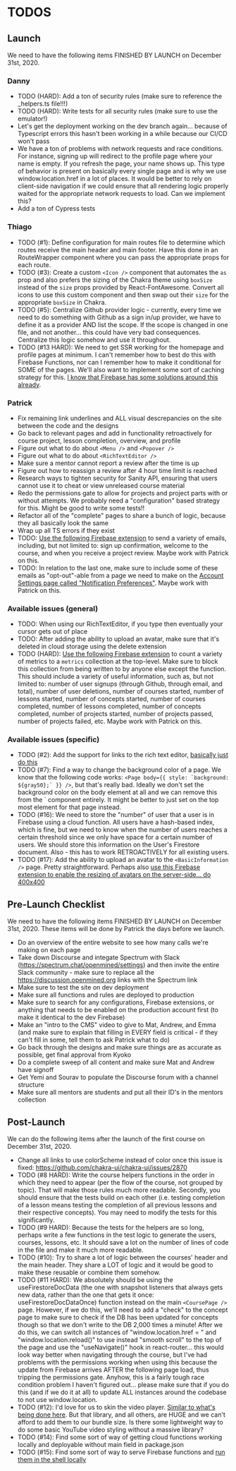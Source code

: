 # TODOS

## Launch

We need to have the following items FINISHED BY LAUNCH on December 31st, 2020.

### Danny

- TODO (HARD): Add a ton of security rules (make sure to reference the \_helpers.ts file!!!)
- TODO (HARD): Write tests for all security rules (make sure to use the emulator!)
- Let's get the deployment working on the dev branch again... because of Typescript errors this hasn't been working in a while because our CI/CD won't pass
- We have a ton of problems with network requests and race conditions. For instance, signing up will redirect to the profile page where your name is empty. If you refresh the page, your name shows up. This type of behavior is present on basically every single page and is why we use window.location.href in a lot of places. It would be better to rely on client-side navigation if we could ensure that all rendering logic properly waited for the appropriate network requests to load. Can we implement this?
- Add a ton of Cypress tests

### Thiago

- TODO (#1): Define configuration for main routes file to determine which routes receive the main header and main footer. Have this done in an RouteWrapper component where you can pass the appropriate props for each route.
- TODO (#3): Create a custom `<Icon />` component that automates the `as` prop and also prefers the sizing of the Chakra theme using `boxSize` instead of the `size` props provided by React-FontAwesome. Convert all icons to use this custom component and then swap out their `size` for the appropriate `boxSize` in Chakra.
- TODO (#5): Centralize Github provider logic - currently, every time we need to do something with Github as a sign in/up provider, we have to define it as a provider AND list the scope. If the scope is changed in one file, and not another... this could have very bad consequences. Centralize this logic somehow and use it throughout.
- TODO (#13 HARD): We need to get SSR working for the homepage and profile pages at minimum. I can't remember how to best do this with Firebase Functions, nor can I remember how to make it conditional for SOME of the pages. We'll also want to implement some sort of caching strategy for this. [I know that Firebase has some solutions around this already](https://www.youtube.com/watch?v=82tZAPMHfT4).

### Patrick

- Fix remaining link underlines and ALL visual descrepancies on the site between the code and the designs
- Go back to relevant pages and add in functionality retroactively for course project, lesson completion, overview, and profile
- Figure out what to do about `<Menu />` and `<Popover />`
- Figure out what to do about `<RichTextEditor />`
- Make sure a mentor cannot report a review after the time is up
- Figure out how to reassign a review after 4 hour time limit is reached
- Research ways to tighten security for Sanity API, ensuring that users cannot use it to cheat or view unreleased course material
- Redo the permissions gate to allow for projects and project parts with or without attempts. We probably need a "configuration" based strategy for this. Might be good to write some tests!!
- Refactor all of the "complete" pages to share a bunch of logic, because they all basically look the same
- Wrap up all TS errors if they exist
- TODO: [Use the following Firebase extension](https://firebase.google.com/products/extensions/firestore-send-email) to send a variety of emails, including, but not limited to: sign up confirmation, welcome to the course, and when you receive a project review. Maybe work with Patrick on this.
- TODO: In relation to the last one, make sure to include some of these emails as "opt-out"-able from a page we need to make on the [Account Settings page called "Notification Preferences"](https://www.figma.com/file/qravzmnQ0ESokNMhMVU9Zk/Wireframes?node-id=937%3A415). Maybe work with Patrick on this.

### Available issues (general)

- TODO: When using our RichTextEditor, if you type then eventually your cursor gets out of place
- TODO: After adding the ability to upload an avatar, make sure that it's deleted in cloud storage using the delete extension
- TODO (HARD): [Use the following Firebase extension](https://firebase.google.com/products/extensions/firestore-counter) to count a variety of metrics to a `metrics` collection at the top-level. Make sure to block this collection from being written to by anyone else except the function. This should include a variety of useful information, such as, but not limited to: number of user signups (through Github, through email, and total), number of user deletions, number of courses started, number of lessons started, number of concepts started, number of courses completed, number of lessons completed, number of concepts completed, number of projects started, number of projects passed, number of projects failed, etc. Maybe work with Patrick on this.

### Available issues (specific)

- TODO (#2): Add the support for links to the rich text editor, [basically just do this](https://www.slatejs.org/examples/links)
- TODO (#7): Find a way to change the background color of a page. We know that the following code works: `` <Page body={{ style: `background: ${gray50};` }} /> ``, but that's really bad. Ideally we don't set the background color on the body element at all and we can remove this from the `<Page /> component entirely. It might be better to just set on the top most element for that page instead.
- TODO (#16): We need to store the "number" of user that a user is in Firebase using a cloud function. All users have a hash-based index, which is fine, but we need to know when the number of users reaches a certain threshold since we only have space for a certain number of users. We should store this information on the User's Firestore document. Also - this has to work RETROACTIVELY for all existing users.
- TODO (#17): Add the ability to upload an avatar to the `<BasicInformation />` page. Pretty straightforward. Perhaps also [use this Firebase extension to enable the resizing of avatars on the server-side... do 400x400](https://firebase.google.com/products/extensions/storage-resize-images)

## Pre-Launch Checklist

We need to have the following items FINISHED BY LAUNCH on December 31st, 2020. These items will be done by Patrick the days before we launch.

- Do an overview of the entire website to see how many calls we're making on each page
- Take down Discourse and integate Spectrum with Slack (https://spectrum.chat/openmined/settings) and then invite the entire Slack community - make sure to replace all the https://discussion.openmined.org links with the Spectrum link
- Make sure to test the site on dev deployment
- Make sure all functions and rules are deployed to production
- Make sure to search for any configurations, Firebase extensions, or anything that needs to be enabled on the production account first (to make it identical to the dev Firebase)
- Make an "intro to the CMS" video to give to Mat, Andrew, and Emma (and make sure to explain that filling in EVERY field is critical - if they can't fill in some, tell them to ask Patrick what to do)
- Go back through the designs and make sure things are as accurate as possible, get final approval from Kyoko
- Do a complete sweep of all content and make sure Mat and Andrew have signoff
- Get Yemi and Sourav to populate the Discourse forum with a channel structure
- Make sure all mentors are students and put all their ID's in the mentors collection

## Post-Launch

We can do the following items after the launch of the first course on December 31st, 2020.

- Change all links to use colorScheme instead of color once this issue is fixed: https://github.com/chakra-ui/chakra-ui/issues/2870
- TODO (#8 HARD): Write the course helpers functions in the order in which they need to appear (per the flow of the course, not grouped by topic). That will make those rules much more readable. Secondly, you should ensure that the tests build on each other (i.e. testing completion of a lesson means testing the completion of all previous lessons and their respective concepts). You may need to modify the tests for this significantly.
- TODO (#9 HARD): Because the tests for the helpers are so long, perhaps write a few functions in the test logic to generate the users, courses, lessons, etc. It should save a lot on the number of lines of code in the file and make it much more readable.
- TODO (#10): Try to share a lot of logic between the courses' header and the main header. They share a LOT of logic and it would be good to make these reusable or combine them somehow.
- TODO (#11 HARD): We absolutely should be using the useFirestoreDocData (the one with snapshot listeners that always gets new data, rather than the one that gets it once: useFirestoreDocDataOnce) function instead on the main `<CoursePage />` page. However, if we do this, we'll need to add a "check" to the concept page to make sure to check if the DB has been updated for concepts though so that we don't write to the DB 2,000 times a minute! After we do this, we can switch all instances of "window.location.href = " and "window.location.reload()" to use instead "smooth scroll" to the top of the page and use the "useNavigate()" hook in react-router... this would look way better when navigating through the course, but I've had problems with the permissions working when using this because the update from Firebase arrives AFTER the following page load, thus tripping the permissions gate. Anyhow, this is a fairly tough race condition problem I haven't figured out... please make sure that if you do this (and if we do it at all) to update ALL instances around the codebase to not use window.location.
- TODO (#12): I'd love for us to skin the video player. [Similar to what's being done here](https://plyr.io/). But that library, and all others, are HUGE and we can't afford to add them to our bundle size. Is there some lightweight way to do some basic YouTube video styling without a massive library?
- TODO (#14): Find some sort of way of getting cloud functions working locally and deployable without main field in package.json
- TODO (#15): Find some sort of way to serve Firebase functions and [run them in the shell locally](https://medium.com/mean-fire/nx-nrwl-firebase-functions-98f96f514055)
